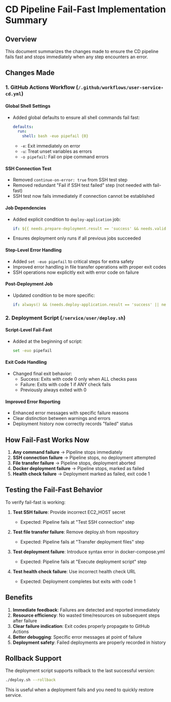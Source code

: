 # CD Pipeline Fail-Fast Implementation Summary

## Overview
This document summarizes the changes made to ensure the CD pipeline fails fast and stops immediately when any step encounters an error.

## Changes Made

### 1. GitHub Actions Workflow (`/.github/workflows/user-service-cd.yml`)

#### Global Shell Settings
- Added global defaults to ensure all shell commands fail fast:
  ```yaml
  defaults:
    run:
      shell: bash -euo pipefail {0}
  ```
  - `-e`: Exit immediately on error
  - `-u`: Treat unset variables as errors
  - `-o pipefail`: Fail on pipe command errors

#### SSH Connection Test
- Removed `continue-on-error: true` from SSH test step
- Removed redundant "Fail if SSH test failed" step (not needed with fail-fast)
- SSH test now fails immediately if connection cannot be established

#### Job Dependencies
- Added explicit condition to `deploy-application` job:
  ```yaml
  if: ${{ needs.prepare-deployment.result == 'success' && needs.validate-infrastructure.result == 'success' }}
  ```
- Ensures deployment only runs if all previous jobs succeeded

#### Step-Level Error Handling
- Added `set -euo pipefail` to critical steps for extra safety
- Improved error handling in file transfer operations with proper exit codes
- SSH operations now explicitly exit with error code on failure

#### Post-Deployment Job
- Updated condition to be more specific:
  ```yaml
  if: always() && (needs.deploy-application.result == 'success' || needs.deploy-application.result == 'failure' || needs.deploy-application.result == 'skipped')
  ```

### 2. Deployment Script (`/service/user/deploy.sh`)

#### Script-Level Fail-Fast
- Added at the beginning of script:
  ```bash
  set -euo pipefail
  ```

#### Exit Code Handling
- Changed final exit behavior:
  - Success: Exits with code 0 only when ALL checks pass
  - Failure: Exits with code 1 if ANY check fails
  - Previously always exited with 0

#### Improved Error Reporting
- Enhanced error messages with specific failure reasons
- Clear distinction between warnings and errors
- Deployment history now correctly records "failed" status

## How Fail-Fast Works Now

1. **Any command failure** → Pipeline stops immediately
2. **SSH connection failure** → Pipeline stops, no deployment attempted
3. **File transfer failure** → Pipeline stops, deployment aborted
4. **Docker deployment failure** → Pipeline stops, marked as failed
5. **Health check failure** → Deployment marked as failed, exit code 1

## Testing the Fail-Fast Behavior

To verify fail-fast is working:

1. **Test SSH failure**: Provide incorrect EC2_HOST secret
   - Expected: Pipeline fails at "Test SSH connection" step

2. **Test file transfer failure**: Remove deploy.sh from repository
   - Expected: Pipeline fails at "Transfer deployment files" step

3. **Test deployment failure**: Introduce syntax error in docker-compose.yml
   - Expected: Pipeline fails at "Execute deployment script" step

4. **Test health check failure**: Use incorrect health check URL
   - Expected: Deployment completes but exits with code 1

## Benefits

1. **Immediate feedback**: Failures are detected and reported immediately
2. **Resource efficiency**: No wasted time/resources on subsequent steps after failure
3. **Clear failure indication**: Exit codes properly propagate to GitHub Actions
4. **Better debugging**: Specific error messages at point of failure
5. **Deployment safety**: Failed deployments are properly recorded in history

## Rollback Support

The deployment script supports rollback to the last successful version:
```bash
./deploy.sh --rollback
```

This is useful when a deployment fails and you need to quickly restore service.
